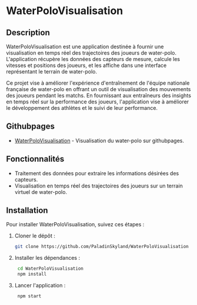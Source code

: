 # WaterPoloVisualisation

## Description
WaterPoloVisualisation est une application destinée à fournir une visualisation en temps réel des trajectoires des joueurs de water-polo. L'application récupère les données des capteurs de mesure, calcule les vitesses et positions des joueurs, et les affiche dans une interface représentant le terrain de water-polo.

Ce projet vise à améliorer l'expérience d'entraînement de l'équipe nationale française de water-polo en offrant un outil de visualisation des mouvements des joueurs pendant les matchs. En fournissant aux entraîneurs des insights en temps réel sur la performance des joueurs, l'application vise à améliorer le développement des athlètes et le suivi de leur performance.

## Githubpages
- [WaterPoloVisualisation](https://paladinskyland.github.io/WaterPoloVisualisation/) - Visualisation du water-polo sur githubpages.

## Fonctionnalités
- Traitement des données pour extraire les informations désirées des capteurs.
- Visualisation en temps réel des trajectoires des joueurs sur un terrain virtuel de water-polo.

## Installation
Pour installer WaterPoloVisualisation, suivez ces étapes :

1. Cloner le dépôt :
   ```sh
   git clone https://github.com/PaladinSkyland/WaterPoloVisualisation
2. Installer les dépendances :
   ```sh
    cd WaterPoloVisualisation
    npm install
3. Lancer l'application :
   ```sh
    npm start
